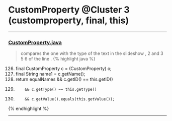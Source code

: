 # CustomProperty @Cluster 3 (customproperty, final, this)

***

### [CustomProperty.java](https://searchcode.com/codesearch/view/15642672/)
> compares the one with the type of the text in the slideshow , 2 and 3 5 6 of the line . 
{% highlight java %}
126. final CustomProperty c = (CustomProperty) o;
127. final String name1 = c.getName();
134. return equalNames && c.getID() == this.getID()
135.         && c.getType() == this.getType()
136.         && c.getValue().equals(this.getValue());
{% endhighlight %}

***

